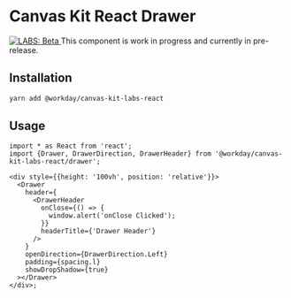 # Canvas Kit React Drawer

<a href="https://github.com/Workday/canvas-kit/tree/master/modules/labs-react/README.md">
  <img src="https://img.shields.io/badge/LABS-beta-orange" alt="LABS: Beta" />
</a>  This component is work in progress and currently in pre-release.

## Installation

```sh
yarn add @workday/canvas-kit-labs-react
```

## Usage

```tsx
import * as React from 'react';
import {Drawer, DrawerDirection, DrawerHeader} from '@workday/canvas-kit-labs-react/drawer';

<div style={{height: '100vh', position: 'relative'}}>
  <Drawer
    header={
      <DrawerHeader
        onClose={() => {
          window.alert('onClose Clicked');
        }}
        headerTitle={'Drawer Header'}
      />
    }
    openDirection={DrawerDirection.Left}
    padding={spacing.l}
    showDropShadow={true}
  ></Drawer>
</div>;
```
